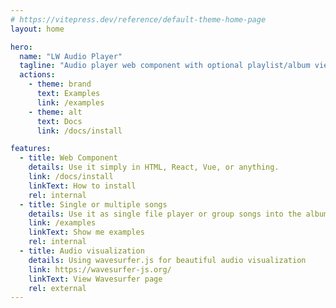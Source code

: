 ```yaml
---
# https://vitepress.dev/reference/default-theme-home-page
layout: home

hero:
  name: "LW Audio Player"
  tagline: "Audio player web component with optional playlist/album view"
  actions:
    - theme: brand
      text: Examples
      link: /examples
    - theme: alt
      text: Docs
      link: /docs/install

features:
  - title: Web Component
    details: Use it simply in HTML, React, Vue, or anything.
    link: /docs/install
    linkText: How to install
    rel: internal
  - title: Single or multiple songs
    details: Use it as single file player or group songs into the album/playlist
    link: /examples
    linkText: Show me examples
    rel: internal
  - title: Audio visualization
    details: Using wavesurfer.js for beautiful audio visualization
    link: https://wavesurfer-js.org/
    linkText: View Wavesurfer page
    rel: external
---
```


